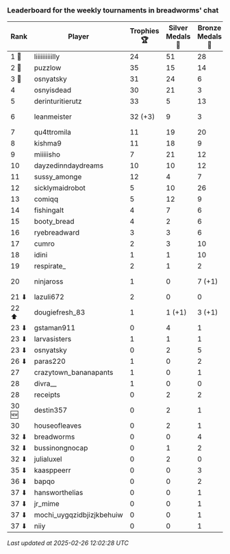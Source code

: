 ### Leaderboard for the weekly tournaments in breadworms' chat
| Rank | Player | Trophies 🏆 | Silver Medals 🥈 | Bronze Medals 🥉 | Points |
|------|--------|-------------|------------------|------------------|--------|
| 1 🥇 | liiiiiiiiiilly | 24 | 51 | 28 | 137.0 |
| 2 🥈 | puzzlow | 35 | 15 | 14 | 127.0 |
| 3 🥉 | osnyatsky | 31 | 24 | 6 | 120.0 |
| 4 | osnyisdead | 30 | 21 | 3 | 112.5 |
| 5 | derinturitierutz | 33 | 5 | 13 | 110.5 |
| 6 | leanmeister | 32 (+3) | 9 | 3 | 106.5 (+9.0) |
| 7 | qu4ttromila | 11 | 19 | 20 | 62.0 |
| 8 | kishma9 | 11 | 18 | 9 | 55.5 |
| 9 | miiiiisho | 7 | 21 | 12 | 48.0 |
| 10 | dayzedinndaydreams | 10 | 10 | 12 | 46.0 |
| 11 | sussy_amonge | 12 | 4 | 7 | 43.5 |
| 12 | sicklymaidrobot | 5 | 10 | 26 | 38.0 |
| 13 | comiqq | 5 | 12 | 9 | 31.5 |
| 14 | fishingalt | 4 | 7 | 6 | 22.0 |
| 15 | booty_bread | 4 | 2 | 6 | 17.0 |
| 16 | ryebreadward | 3 | 3 | 6 | 15.0 |
| 17 | cumro | 2 | 3 | 10 | 14.0 |
| 18 | idini | 1 | 1 | 10 | 9.0 |
| 19 | respirate_ | 2 | 1 | 2 | 8.0 |
| 20 | ninjaross | 1 | 0 | 7 (+1) | 6.5 (+0.5) |
| 21 ⬇| lazuli672 | 2 | 0 | 0 | 6.0 |
| 22 ⬆| dougiefresh_83 | 1 | 1 (+1) | 3 (+1) | 5.5 (+1.5) |
| 23 ⬇| gstaman911 | 0 | 4 | 1 | 4.5 |
| 23 ⬇| larvasisters | 1 | 1 | 1 | 4.5 |
| 23 ⬇| osnyatsky | 0 | 2 | 5 | 4.5 |
| 26 ⬇| paras220 | 1 | 0 | 2 | 4.0 |
| 27 | crazytown_bananapants | 1 | 0 | 1 | 3.5 |
| 28 | divra__ | 1 | 0 | 0 | 3.0 |
| 28 | receipts | 0 | 2 | 2 | 3.0 |
| 30 🆕| destin357 | 0 | 2 | 1 | 2.5 |
| 30 | houseofleaves | 0 | 2 | 1 | 2.5 |
| 32 ⬇| breadworms | 0 | 0 | 4 | 2.0 |
| 32 ⬇| bussinongnocap | 0 | 1 | 2 | 2.0 |
| 32 ⬇| julialuxel | 0 | 2 | 0 | 2.0 |
| 35 ⬇| kaasppeerr | 0 | 0 | 3 | 1.5 |
| 36 ⬇| bapqo | 0 | 0 | 2 | 1.0 |
| 37 ⬇| hansworthelias | 0 | 0 | 1 | 0.5 |
| 37 ⬇| jr_mime | 0 | 0 | 1 | 0.5 |
| 37 ⬇| mochi_uygqzidbjizjkbehuiw | 0 | 0 | 1 | 0.5 |
| 37 ⬇| niiy | 0 | 0 | 1 | 0.5 |

_Last updated at 2025-02-26 12:02:28 UTC_